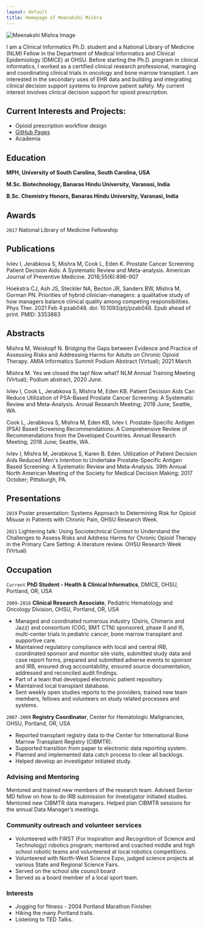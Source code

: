 ```yaml
---
layout: default
title: Homepage of Meenakshi Mishra
---
```


![Meenakshi Mishra Image]({{site.url}}/images/bio-photo.JPG)

I am a Clinical Informatics Ph.D. student and a National Library of Medicine (NLM) Fellow in the Department of Medical Informatics and Clinical Epidemiology (DMICE) at OHSU. Before starting the Ph.D. program in clinical informatics, I worked as a certified clinical research professional, managing and coordinating clinical trials in oncology and bone marrow transplant. I am interested in the secondary uses of EHR data and building and integrating clinical decision support systems to improve patient safety. My current interest involves clinical decision support for opioid prescription.  

## Current Interests and Projects:

- Opioid prescription workflow design
- [GitHub Pages](https://github.com/meenamishra)
- Academia

## Education

__MPH, University of South Carolina, South Carolina, USA__

__M.Sc. Biotechnology, Banaras Hindu University, Varanasi, India__

__B.Sc. Chemistry Honors, Banaras Hindu University, Varanasi, India__


## Awards

`2017`
National Library of Medicine Fellowship
 

## Publications

Ivlev I, Jerabkova S, Mishra M, Cook L, Eden K. Prostate Cancer Screening Patient Decision Aids: A Systematic Review and Meta-analysis. American Journal of Preventive Medicine. 2018;55(6):896-907

Hoekstra CJ, Ash JS, Steckler NA, Becton JR, Sanders BW, Mishra M, Gorman PN. Priorities of hybrid clinician-managers: a qualitative study of how managers balance clinical quality among competing responsibilities. Phys Ther. 2021 Feb 4:pzab048. doi: 10.1093/ptj/pzab048. Epub ahead of print. PMID: 3353883

<!-- A list is also available [online](https://scholar.google.co.uk/citations?user=LTOTl0YAAAAJ) -->


## Abstracts 

Mishra M, Weiskopf N. Bridging the Gaps between Evidence and Practice of Assessing Risks and Addressing Harms for Adults on Chronic Opioid Therapy. AMIA Informatics Summit Podium Abstract (Virtual); 2021 March

Mishra M. Yes we closed the tap! Now what? NLM Annual Training Meeting (Virtual); Podium abstract, 2020 June.

Ivlev I, Cook L, Jerabkova S, Mishra M, Eden KB. Patient Decision Aids Can Reduce Utilization of PSA-Based Prostate Cancer Screening: A Systematic Review and Meta-Analysis. Annual Research Meeting; 2018 June; Seattle, WA.

Cook L, Jerabkova S, Mishra M, Eden KB, Ivlev I. Prostate-Specific Antigen (PSA) Based Screening Recommendations: A Comprehensive Review of Recommendations from the Developed Countries. Annual Research Meeting; 2018 June; Seattle, WA.

Ivlev I, Mishra M, Jerabkova S, Karen B. Eden. Utilization of Patient Decision Aids Reduced Men's Intention to Undertake Prostate-Specific Antigen Based Screening: A Systematic Review and Meta-Analysis. 39th Annual North American Meeting of the Society for Medical Decision Making; 2017 October; Pittsburgh, PA.

## Presentations

`2019`
Poster presentation: Systems Approach to Determining Risk for Opioid Misuse in Patients with Chronic Pain, OHSU Research Week. 

`2021`
Lightening talk: Using Sociotechnical Context to Understand the Challenges to Assess Risks and Address Harms for Chronic Opioid Therapy in the Primary Care Setting: A literature review. OHSU Research Week (Virtual)


## Occupation

`Current`
__PhD Student - Health & Clinical Informatics__, DMICE, OHSU, Portland, OR, USA 

`2009-2016`
__Clinical Research Associate__, Pediatric Hematology and Oncology Division, OHSU, Portland, OR, USA                                              

- Managed and coordinated numerous industry (Osiris, Chimerix and Jazz) and consortium (COG, BMT CTN) sponsored, phase II and III, multi-center trials in pediatric cancer, bone marrow transplant and supportive care.
- Maintained regulatory compliance with local and central IRB, coordinated sponsor and monitor site visits, submitted study data and case report forms, prepared and submitted adverse events to sponsor and IRB, ensured drug accountability, ensured source documentation, addressed and reconciled audit findings.
- Part of a team that developed electronic patient repository.
- Maintained local transplant database.
- Sent weekly open studies reports to the providers, trained new team members, fellows and volunteers on study related processes and systems.

`2007-2009`
__Registry Coordinator__, Center for Hematologic Malignancies, OHSU, Portland, OR, USA                                                        
         
- Reported transplant registry data to the Center for International Bone Marrow Transplant Registry (CIBMTR). 
- Supported transition from paper to electronic data reporting system. 
- Planned and implemented data catch process to clear all backlogs. 
- Helped develop an investigator initiated study.

### Advising and Mentoring

Mentored and trained new members of the research team.
Advised Senior MD fellow on how to do IRB submission for investigator initiated studies.
Mentored new CIBMTR data managers.
Helped plan CIBMTR sessions for the annual Data Manager’s meetings.

### Community outreach and volunteer services 

- Volunteered with FIRST (For Inspiration and Recognition of Science and Technology) robotics program; mentored and coached middle and high school robotic teams and volunteered at local robotics competitions.
- Volunteered with North-West Science Expo, judged science projects at various State and Regional Science Fairs.
- Served on the school site council board
- Served as a board member of a local sport team.


### Interests

- Jogging for fitness - 2004 Portland Marathon Finisher.
- Hiking the many Portland trails.
- Listening to TED Talks.

